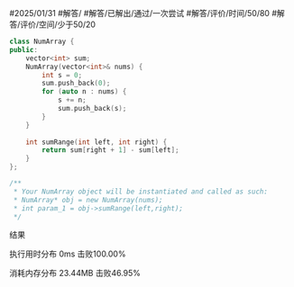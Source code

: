 #2025/01/31 #解答/ #解答/已解出/通过/一次尝试 #解答/评价/时间/50/80 #解答/评价/空间/少于50/20 

``` cpp
class NumArray {
public:
	vector<int> sum; 
    NumArray(vector<int>& nums) {
	    int s = 0;
	    sum.push_back(0);
	    for (auto n : nums) {
		    s += n;
		    sum.push_back(s);
	    }
    }
    
    int sumRange(int left, int right) {
        return sum[right + 1] - sum[left];
    }
};

/**
 * Your NumArray object will be instantiated and called as such:
 * NumArray* obj = new NumArray(nums);
 * int param_1 = obj->sumRange(left,right);
 */
```

结果

执行用时分布
0ms
击败100.00%

消耗内存分布
23.44MB
击败46.95%